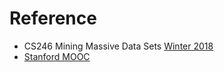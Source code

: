 # Reference
* CS246 Mining Massive Data Sets
[Winter 2018](http://web.stanford.edu/class/cs246/)
* [Stanford MOOC](https://lagunita.stanford.edu/courses/course-v1:ComputerScience+MMDS+SelfPaced/about)


